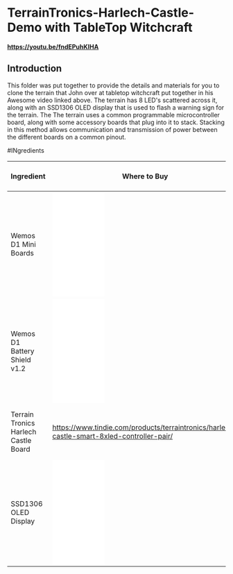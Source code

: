 # TerrainTronics-Harlech-Castle-Demo with TableTop Witchcraft

**https://youtu.be/fndEPuhKIHA**


## Introduction
This folder was put together to provide the details and materials for you to clone the terrain that John over at tabletop witchcraft put together in his Awesome video linked above.
The terrain has 8 LED's scattered across it, along with an SSD1306 OLED display that is used to flash a warning sign for the terrain. The 
The terrain uses a common programmable microcontroller board, along with some accessory boards that plug into it to stack. Stacking in this method allows communication and transmission of power between the different boards on a common pinout.

#INgredients

| Ingredient                           | Where to Buy                                                                                                                                                                                                                                                                                                                                                                                                                                                                             | Where to place on terrain                                            |
|--------------------------------------|------------------------------------------------------------------------------------------------------------------------------------------------------------------------------------------------------------------------------------------------------------------------------------------------------------------------------------------------------------------------------------------------------------------------------------------------------------------------------------------|----------------------------------------------------------------------|
| Wemos D1 Mini Boards                 | <iframe style="width:120px;height:240px;" marginwidth="0" marginheight="0" scrolling="no" frameborder="0" src="//ws-na.amazon-adsystem.com/widgets/q?ServiceVersion=20070822&OneJS=1&Operation=GetAdHtml&MarketPlace=US&source=ss&ref=as_ss_li_til&ad_type=product_link&tracking_id=terraintronic-20&language=en_US&marketplace=amazon&region=US&placement=B07W8ZQY62&asins=B07W8ZQY62&linkId=c9c99f1fdc9baf968e9c62ce4ba54d5a&show_border=true&link_opens_in_new_window=true"></iframe> | In the main housing.                                                 |
| Wemos D1 Battery Shield v1.2         | <iframe style="width:120px;height:240px;" marginwidth="0" marginheight="0" scrolling="no" frameborder="0" src="//ws-na.amazon-adsystem.com/widgets/q?ServiceVersion=20070822&OneJS=1&Operation=GetAdHtml&MarketPlace=US&source=ss&ref=as_ss_li_til&ad_type=product_link&tracking_id=terraintronic-20&language=en_US&marketplace=amazon&region=US&placement=B07PGTPGQ9&asins=B07PGTPGQ9&linkId=569026f5bbe8bc8cc7acfb822dc2292d&show_border=true&link_opens_in_new_window=true"></iframe> | Stacked on Wemos d1.                                                 |
| Terrain Tronics Harlech Castle Board | https://www.tindie.com/products/terraintronics/harlech-castle-smart-8xled-controller-pair/                                                                                                                                                                                                                                                                                                                                                                                               | Top of the stack, connect the LED's to this                          |
| SSD1306 OLED Display                 | <iframe style="width:120px;height:240px;" marginwidth="0" marginheight="0" scrolling="no" frameborder="0" src="//ws-na.amazon-adsystem.com/widgets/q?ServiceVersion=20070822&OneJS=1&Operation=GetAdHtml&MarketPlace=US&source=ss&ref=as_ss_li_til&ad_type=product_link&tracking_id=terraintronic-20&language=en_US&marketplace=amazon&region=US&placement=B076PDVFQD&asins=B076PDVFQD&linkId=d655886d9514223827ace89493f97535&show_border=true&link_opens_in_new_window=true"></iframe> | Wirewrap to the stack. (can use the long pins on the battery shield) |
